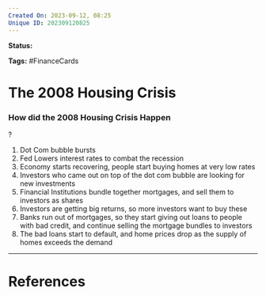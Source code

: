 ```yaml
---
Created On: 2023-09-12, 08:25
Unique ID: 202309120825
---
```

**Status:** 

**Tags:** #FinanceCards 

# The 2008 Housing Crisis


### How did the 2008 Housing Crisis Happen
?
1. Dot Com bubble bursts
2. Fed Lowers interest rates to combat the recession
3. Economy starts recovering, people start buying homes at very low rates
4. Investors who came out on top of the dot com bubble are looking for new investments
5. Financial Institutions bundle together mortgages, and sell them to investors as shares
6. Investors are getting big returns, so more investors want to buy these
7. Banks run out of mortgages, so they start giving out loans to people with bad credit, and continue selling the mortgage bundles to investors
8. The bad loans start to default, and home prices drop as the supply of homes exceeds the demand
<!--SR:!2024-11-08,273,270-->



---
# References
